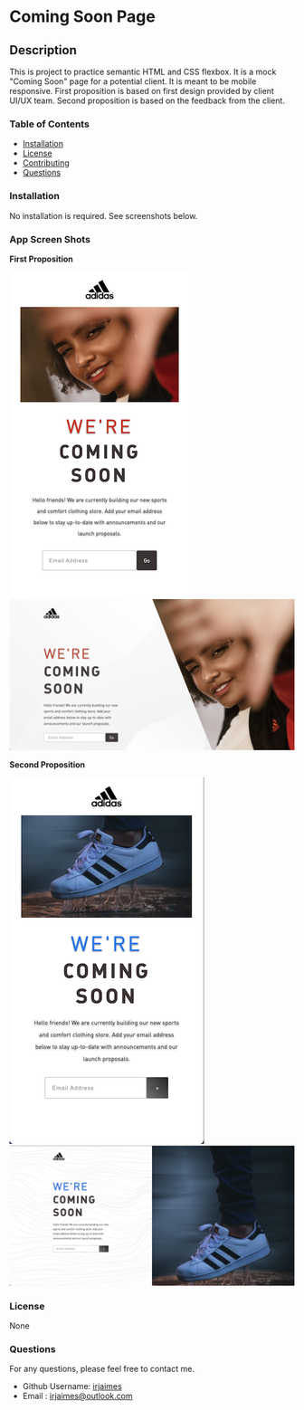 # Coming Soon Page

## Description

This is project to practice semantic HTML and CSS flexbox.
It is a mock "Coming Soon" page for a potential client.
It is meant to be mobile responsive.
First proposition is based on first design provided by client UI/UX team.
Second proposition is based on the feedback from the client.

### Table of Contents

- [Installation](#installation)
- [License](#license)
- [Contributing](#contributing)
- [Questions](#questions)

### Installation

No installation is required. See screenshots below.

### App Screen Shots

**First Proposition**

![mobile](/assets/mobile-prop1.png)
![desktop](/assets/desktop-prop1.png)

**Second Proposition**

![mobile](./assets/mobile-prop2.png)
![desktop](/assets/desktop-prop2.png)

### License

None

<!-- ![badge](https://img.shields.io/badge/license-MIT-green) -->

### Questions

For any questions, please feel free to contact me.

- Github Username: [irjaimes](https://github.com/irjaimes/Coming-Soon-Page)
- Email : irjaimes@outlook.com
